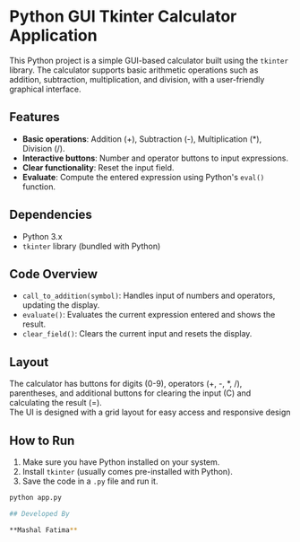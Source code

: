 # Python GUI Tkinter Calculator Application

This Python project is a simple GUI-based calculator built using the `tkinter` library. The calculator supports basic arithmetic operations such as addition, subtraction, multiplication, and division, with a user-friendly graphical interface.

## Features

- **Basic operations**: Addition (+), Subtraction (-), Multiplication (*), Division (/).
- **Interactive buttons**: Number and operator buttons to input expressions.
- **Clear functionality**: Reset the input field.
- **Evaluate**: Compute the entered expression using Python's `eval()` function.

## Dependencies

- Python 3.x
- `tkinter` library (bundled with Python)

## Code Overview

- `call_to_addition(symbol)`: Handles input of numbers and operators, updating the display.
- `evaluate()`: Evaluates the current expression entered and shows the result.
- `clear_field()`: Clears the current input and resets the display.

## Layout

The calculator has buttons for digits (0-9), operators (+, -, *, /), parentheses, and additional buttons for clearing the input (C) and calculating the result (=).
<br>
The UI is designed with a grid layout for easy access and responsive design

## How to Run

1. Make sure you have Python installed on your system.
2. Install `tkinter` (usually comes pre-installed with Python).
3. Save the code in a `.py` file and run it.

```bash
python app.py

## Developed By

**Mashal Fatima**

